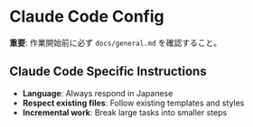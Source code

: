 # Claude Code Config

**重要**: 作業開始前に必ず `docs/general.md` を確認すること。

## Claude Code Specific Instructions

- **Language**: Always respond in Japanese
- **Respect existing files**: Follow existing templates and styles
- **Incremental work**: Break large tasks into smaller steps